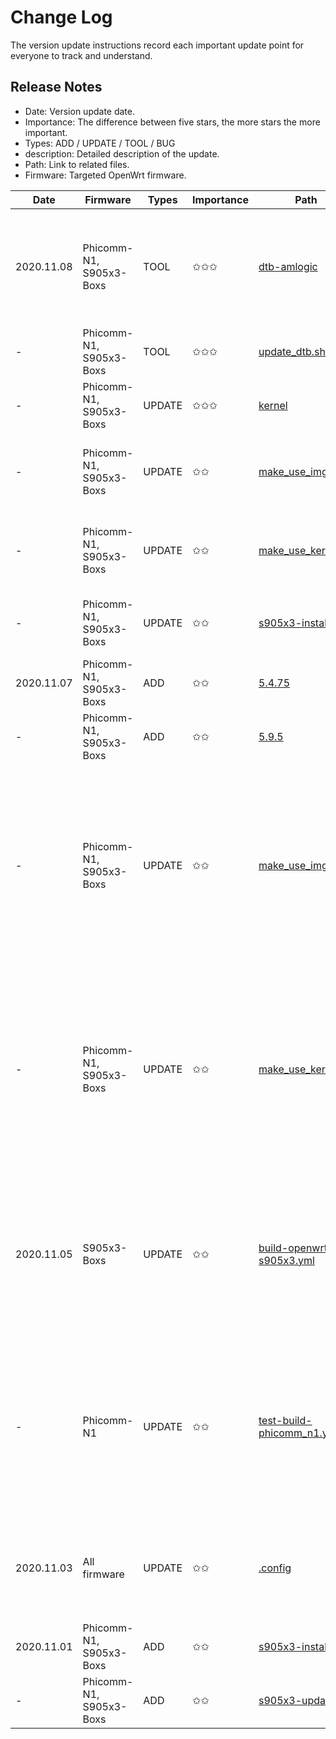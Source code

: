 # Change Log
The version update instructions record each important update point for everyone to track and understand.

## Release Notes
- Date: Version update date.
- Importance: The difference between five stars, the more stars the more important.
- Types: ADD / UPDATE / TOOL / BUG
- description: Detailed description of the update.
- Path: Link to related files.
- Firmware: Targeted OpenWrt firmware.

| Date | Firmware | Types | Importance | Path | description |
| ---- | ---- | ---- | ---- | ---- | ---- |
| 2020.11.08 | Phicomm-N1, S905x3-Boxs | TOOL | ✩✩✩ | [dtb-amlogic](https://github.com/ophub/op/tree/main/router/phicomm_n1/armbian/dtb-amlogic) | The dtb library is added to facilitate the lack of corresponding boot files when compiling the firmware of related models with the old version of the kernel file. |
| - | Phicomm-N1, S905x3-Boxs | TOOL | ✩✩✩ | [update_dtb.sh](https://github.com/ophub/op/blob/main/router/phicomm_n1/build_kernel/update_dtb.sh) | Update kernel.tar.xz files in the kernel directory with the latest dtb file. |
| - | Phicomm-N1, S905x3-Boxs | UPDATE | ✩✩✩ | [kernel](https://github.com/ophub/op/tree/main/router/phicomm_n1/armbian/phicomm-n1/kernel) | Supplement the old version of the kernel with the latest dtb file. |
| - | Phicomm-N1, S905x3-Boxs | UPDATE | ✩✩ | [make_use_img.sh](https://github.com/ophub/op/blob/main/router/phicomm_n1/build_kernel/make_use_img.sh) | When the kernel is extracted, if the file lacks a key .dtb file, the supplement will be extracted from the dtb library. |
| - | Phicomm-N1, S905x3-Boxs | UPDATE | ✩✩ | [make_use_kernel.sh](https://github.com/ophub/op/blob/main/router/phicomm_n1/build_kernel/make_use_kernel.sh) | When the kernel is extracted, if the file lacks a key .dtb file, the supplement will be extracted from the dtb library. |
| - | Phicomm-N1, S905x3-Boxs | UPDATE | ✩✩ | [s905x3-install.sh](https://github.com/ophub/op/blob/main/router/phicomm_n1/install-program/files/s905x3-install.sh) | Added that if the dtb file is missing during installation, the download path will be prompted. |
| 2020.11.07 | Phicomm-N1, S905x3-Boxs | ADD | ✩✩ | [5.4.75](https://github.com/ophub/op/tree/main/router/phicomm_n1/armbian/phicomm-n1/kernel/5.4.75) | Add New kernel. |
| - | Phicomm-N1, S905x3-Boxs | ADD | ✩✩ | [5.9.5](https://github.com/ophub/op/tree/main/router/phicomm_n1/armbian/phicomm-n1/kernel/5.9.5) | Add New kernel. |
| - | Phicomm-N1, S905x3-Boxs | UPDATE | ✩✩ | [make_use_img.sh](https://github.com/ophub/op/blob/main/router/phicomm_n1/build_kernel/make_use_img.sh) | Add fuzzy matching function. When the version specified by the script is not found, other firmware will be searched from the flippy directory. Thus, you can directly put the kernel file you want to use into the flippy directory for extraction, without manually changing the relevant parameters each time. |
| - | Phicomm-N1, S905x3-Boxs | UPDATE | ✩✩ | [make_use_kernel.sh](https://github.com/ophub/op/blob/main/router/phicomm_n1/build_kernel/make_use_kernel.sh) | Add fuzzy matching function. When the version specified by the script is not found, other firmware will be searched from the flippy directory. Thus, you can directly put the kernel file you want to use into the flippy directory for extraction, without manually changing the relevant parameters each time. |
| 2020.11.05 | S905x3-Boxs | UPDATE | ✩✩ | [build-openwrt-s905x3.yml](https://github.com/ophub/op/blob/main/.github/workflows/build-openwrt-s905x3.yml) | Use the environment variable GITHUB_REPOSITORY to replace ophub/op, so that fork users can call their own compiled phicomm-n1 firmware to compile the s905x3-boxs series firmware instead of pointing to the releases of this warehouse. |
| - | Phicomm-N1 | UPDATE | ✩✩ | [test-build-phicomm_n1.yml](https://github.com/ophub/op/blob/main/.github/workflows/test-build-phicomm_n1.yml) | Use the environment variable GITHUB_REPOSITORY to replace ophub/op, so that fork users can call their own compiled phicomm-n1 firmware to compile the new version of the firmware instead of pointing to the releases in this warehouse. |
| 2020.11.03 | All firmware | UPDATE | ✩✩ | [.config](https://github.com/ophub/op/blob/main/router/x64/.config) | Several software packages such as lsblk are integrated by default when the firmware is compiled, which supports later use in firmware maintenance. |
| 2020.11.01 | Phicomm-N1, S905x3-Boxs | ADD | ✩✩ | [s905x3-install.sh](https://github.com/ophub/op/blob/main/router/phicomm_n1/install-program/files/s905x3-install.sh) | Added the function of writing emmc partition to s905x3 series boxes. |
| - | Phicomm-N1, S905x3-Boxs | ADD | ✩✩ | [s905x3-update.sh](https://github.com/ophub/op/blob/main/router/phicomm_n1/install-program/files/s905x3-update.sh) | Added the function of updating emmc partition firmware to s905x3 series boxes. |



